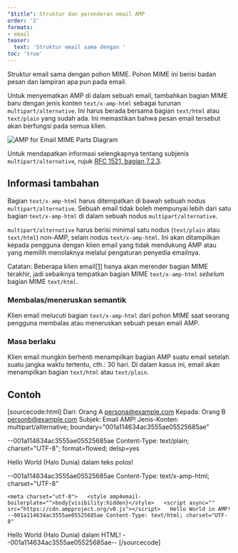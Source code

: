 ```yaml
---
"$title": Struktur dan perenderan email AMP
order: '2'
formats:
- email
teaser:
  text: 'Struktur email sama dengan '
toc: 'true'
---
```


<!--
This file is imported from https://github.com/ampproject/amphtml/blob/master/spec/email/amp-email-structure.md.
Please do not change this file.
If you have found a bug or an issue please
have a look and request a pull request there.
-->

<!---
Copyright 2018 The AMP HTML Authors. All Rights Reserved.

Licensed under the Apache License, Version 2.0 (the "License");
you may not use this file except in compliance with the License.
You may obtain a copy of the License at

      http://www.apache.org/licenses/LICENSE-2.0

Unless required by applicable law or agreed to in writing, software
distributed under the License is distributed on an "AS-IS" BASIS,
WITHOUT WARRANTIES OR CONDITIONS OF ANY KIND, either express or implied.
See the License for the specific language governing permissions and
limitations under the License.
-->

Struktur email sama dengan pohon MIME. Pohon MIME ini berisi badan pesan dan lampiran apa pun pada email.

Untuk menyematkan AMP di dalam sebuah email, tambahkan bagian MIME baru dengan jenis konten `text/x-amp-html` sebagai turunan `multipart/alternative`. Ini harus berada bersama bagian `text/html` atau `text/plain` yang sudah ada. Ini memastikan bahwa pesan email tersebut akan berfungsi pada semua klien.

<amp-img alt="AMP for Email MIME Parts Diagram" layout="responsive" width="752" height="246" src="https://github.com/ampproject/amphtml/raw/master/spec/img/amp-email-mime-parts.png"><noscript data-md-type="raw_html" data-segment-id="12596198"> <img data-md-type="raw_html" alt="AMP for Email MIME Parts Diagram" src="../img/amp-email-mime-parts.png"> </noscript></amp-img>

Untuk mendapatkan informasi selengkapnya tentang subjenis `multipart/alternative`, rujuk [RFC 1521, bagian 7.2.3](https://tools.ietf.org/html/rfc1521#section-7.2.3).

## Informasi tambahan <a name="additional-information"></a>

Bagian `text/x-amp-html` harus ditempatkan di bawah sebuah nodus `multipart/alternative`. Sebuah email tidak boleh mempunyai lebih dari satu bagian `text/x-amp-html` di dalam sebuah nodus `multipart/alternative`.

`multipart/alternative` harus berisi minimal satu nodus (`text/plain` atau `text/html`) non-AMP, selain nodus `text/x-amp-html`. Ini akan ditampilkan kepada pengguna dengan klien email yang tidak mendukung AMP atau yang memilih menolaknya melalui pengaturan penyedia emailnya.

Catatan: Beberapa klien email[[1]](https://openradar.appspot.com/radar?id=6054696888303616) hanya akan merender bagian MIME terakhir, jadi sebaiknya tempatkan bagian MIME `text/x-amp-html` *sebelum* bagian MIME `text/html`.

### Membalas/meneruskan semantik <a name="replyingforwarding-semantics"></a>

Klien email melucuti bagian `text/x-amp-html` dari pohon MIME saat seorang pengguna membalas atau meneruskan sebuah pesan email AMP.

### Masa berlaku <a name="expiry"></a>

Klien email mungkin berhenti menampilkan bagian AMP suatu email setelah suatu jangka waktu tertentu, cth.: 30 hari. Di dalam kasus ini, email akan menampilkan bagian `text/html` atau `text/plain`.

## Contoh <a name="example"></a>

<!-- prettier-ignore-start -->

[sourcecode:html] Dari:  Orang A [persona@example.com](mailto:persona@example.com) Kepada: Orang B [personb@example.com](mailto:personb@example.com) Subjek: Email AMP! Jenis-Konten: multipart/alternative; boundary="001a114634ac3555ae05525685ae"

--001a114634ac3555ae05525685ae Content-Type: text/plain; charset="UTF-8"; format=flowed; delsp=yes

Hello World (Halo Dunia) dalam teks polos!

--001a114634ac3555ae05525685ae Content-Type: text/x-amp-html; charset="UTF-8"

<!doctype html>

    <meta charset="utf-8">   <style amp4email-boilerplate="">body{visibility:hidden}</style>   <script async="" src="https://cdn.ampproject.org/v0.js"></script>   Hello World in AMP!   --001a114634ac3555ae05525685ae Content-Type: text/html; charset="UTF-8"

<span>Hello World (Halo Dunia) dalam HTML!</span> --001a114634ac3555ae05525685ae-- [/sourcecode]

<!-- prettier-ignore-end -->
